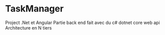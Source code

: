 # TaskManager
Project .Net et Angular
Partie back end fait avec du c# dotnet core web api
Architecture en N tiers
